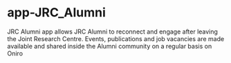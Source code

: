 # app-JRC_Alumni
 JRC Alumni app allows JRC Alumni to reconnect and engage after leaving the Joint Research Centre. Events, publications and job vacancies are made available and shared inside the Alumni community on a regular basis on Oniro
